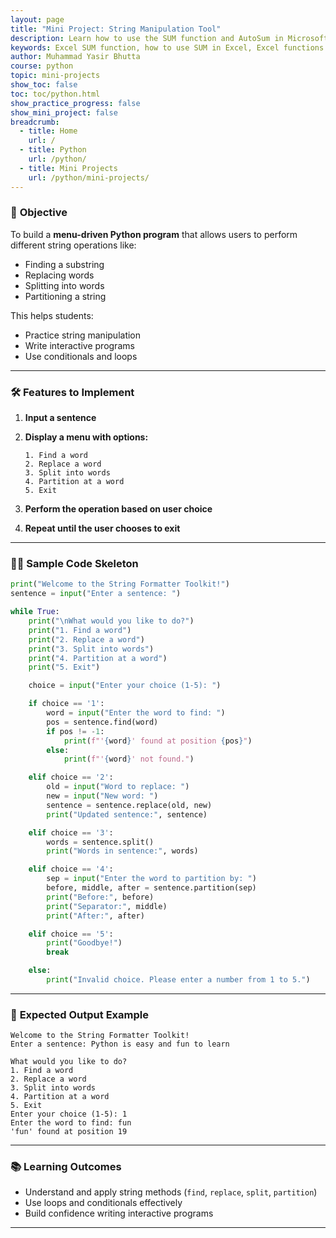 ```yaml
---
layout: page
title: "Mini Project: String Manipulation Tool"
description: Learn how to use the SUM function and AutoSum in Microsoft Excel to quickly add values across cells, columns, or rows. Includes syntax, examples, and tips for efficient usage.
keywords: Excel SUM function, how to use SUM in Excel, Excel functions guide, Excel SUM formula, Excel add cells, Excel basics, Excel tutorials, Microsoft Excel functions, SUM formula examples
author: Muhammad Yasir Bhutta
course: python
topic: mini-projects
show_toc: false
toc: toc/python.html
show_practice_progress: false
show_mini_project: false
breadcrumb:
  - title: Home
    url: /
  - title: Python
    url: /python/
  - title: Mini Projects
    url: /python/mini-projects/
---
```


### 📖 **Objective**

To build a **menu-driven Python program** that allows users to perform different string operations like:
- Finding a substring
- Replacing words
- Splitting into words
- Partitioning a string

This helps students:
- Practice string manipulation
- Write interactive programs
- Use conditionals and loops

---

### 🛠️ **Features to Implement**

1. **Input a sentence**
2. **Display a menu with options:**
   ```
   1. Find a word
   2. Replace a word
   3. Split into words
   4. Partition at a word
   5. Exit
   ```

3. **Perform the operation based on user choice**
4. **Repeat until the user chooses to exit**

---

### 🧑‍💻 **Sample Code Skeleton**

```python
print("Welcome to the String Formatter Toolkit!")
sentence = input("Enter a sentence: ")

while True:
    print("\nWhat would you like to do?")
    print("1. Find a word")
    print("2. Replace a word")
    print("3. Split into words")
    print("4. Partition at a word")
    print("5. Exit")

    choice = input("Enter your choice (1-5): ")

    if choice == '1':
        word = input("Enter the word to find: ")
        pos = sentence.find(word)
        if pos != -1:
            print(f"'{word}' found at position {pos}")
        else:
            print(f"'{word}' not found.")

    elif choice == '2':
        old = input("Word to replace: ")
        new = input("New word: ")
        sentence = sentence.replace(old, new)
        print("Updated sentence:", sentence)

    elif choice == '3':
        words = sentence.split()
        print("Words in sentence:", words)

    elif choice == '4':
        sep = input("Enter the word to partition by: ")
        before, middle, after = sentence.partition(sep)
        print("Before:", before)
        print("Separator:", middle)
        print("After:", after)

    elif choice == '5':
        print("Goodbye!")
        break

    else:
        print("Invalid choice. Please enter a number from 1 to 5.")
```

---

### 📝 **Expected Output Example**

```
Welcome to the String Formatter Toolkit!
Enter a sentence: Python is easy and fun to learn

What would you like to do?
1. Find a word
2. Replace a word
3. Split into words
4. Partition at a word
5. Exit
Enter your choice (1-5): 1
Enter the word to find: fun
'fun' found at position 19
```

---

### 📚 **Learning Outcomes**

- Understand and apply string methods (`find`, `replace`, `split`, `partition`)
- Use loops and conditionals effectively
- Build confidence writing interactive programs

---

